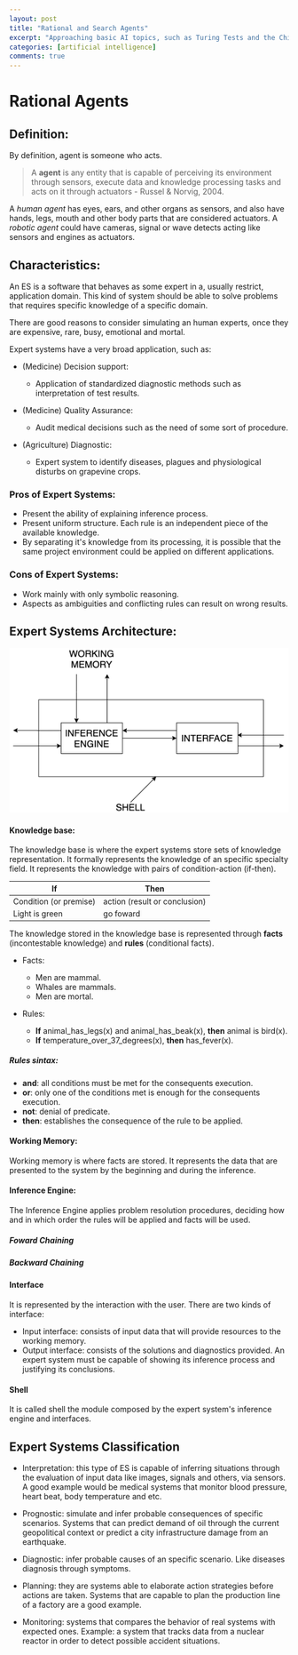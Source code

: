 ```yaml
---
layout: post
title: "Rational and Search Agents"
excerpt: "Approaching basic AI topics, such as Turing Tests and the Chinese Room Argument."
categories: [artificial intelligence]
comments: true
---
```



# Rational Agents

## Definition:

By definition, agent is someone who acts.

>A **agent** is any entity that is capable of perceiving its environment through sensors, execute data and knowledge processing tasks and acts on it through actuators - Russel & Norvig, 2004.

A _human agent_ has eyes, ears, and other organs as sensors, and also have hands, legs, mouth and other body parts that are considered actuators. A _robotic agent_ could have cameras, signal or wave detects acting like sensors and engines as actuators.



## Characteristics:

An ES is a software that behaves as some expert in a, usually restrict, application domain. This kind of system should be able to solve problems that requires specific knowledge of a specific domain.

There are good reasons to consider simulating an human experts, once they are expensive, rare, busy, emotional and mortal.

Expert systems have a very broad application, such as:

- (Medicine) Decision support:
  - Application of standardized diagnostic methods such as interpretation of test results.

- (Medicine) Quality Assurance:
  - Audit medical decisions such as the need of some sort of procedure.

- (Agriculture) Diagnostic:
  - Expert system to identify diseases, plagues and physiological disturbs on grapevine crops.

### Pros of Expert Systems:

- Present the ability of explaining inference process.
- Present uniform structure. Each rule is an independent piece of the available knowledge.
- By separating it's knowledge from its processing, it is possible that the same project environment could be applied on different applications.

### Cons of Expert Systems:

- Work mainly with only symbolic reasoning.
- Aspects as ambiguities and conflicting rules can result on wrong results.

## Expert Systems Architecture:

![Expert Systems Architecture](/img/posts_img/es_architecture.png)

#### Knowledge base:

The knowledge base is where the expert systems store sets of knowledge representation. It formally represents the knowledge of an specific specialty field. It represents the knowledge with pairs of condition-action (if-then).

  | If | Then |
  -----|-----
  |Condition (or premise)|action (result or conclusion)|
  |Light is green|go foward|

  The knowledge stored in the knowledge base is represented through __facts__ (incontestable knowledge) and __rules__ (conditional facts).

- Facts:
  - Men are mammal.
  - Whales are mammals.
  - Men are mortal.

- Rules:
  - __If__ animal_has_legs(x) and animal_has_beak(x), __then__ animal is bird(x).
  - __If__ temperature_over_37_degrees(x), __then__ has_fever(x).

##### Rules sintax:

- __and__: all conditions must be met for the consequents execution.
- __or__: only one of the conditions met is enough for the consequents execution.
- __not__: denial of predicate.
- __then__: establishes the consequence of the rule to be applied.

#### Working Memory:

Working memory is where facts are stored. It represents the data that are presented to the system by the beginning and during the inference.

#### Inference Engine:

The Inference Engine applies problem resolution procedures, deciding how and in which order the rules will be applied and facts will be used.

##### Foward Chaining
##### Backward Chaining

#### Interface

It is represented by the interaction with the user. There are two kinds of interface:

- Input interface: consists of input data that will provide resources to the working memory.
- Output interface: consists of the solutions and diagnostics provided. An expert system must be capable of showing its inference process and justifying its conclusions.

#### Shell

It is called shell the module composed by the expert system's inference engine and interfaces.

## Expert Systems Classification

- Interpretation: this type of ES is capable of inferring situations through the evaluation of input data like images, signals and others, via sensors. A good example would be medical systems that monitor blood pressure, heart beat, body temperature and etc.

 - Prognostic: simulate and infer probable consequences of specific scenarios. Systems that can predict demand of oil through the current geopolitical context or predict a city infrastructure damage from an earthquake.

 - Diagnostic: infer probable causes of an specific scenario. Like diseases diagnosis through symptoms.

 - Planning: they are systems able to elaborate action strategies before actions are taken. Systems that are capable to plan the production line of a factory are a good example.

 - Monitoring: systems that compares the behavior of real systems with expected ones. Example: a system that tracks data from a nuclear reactor in order to detect possible accident situations.

